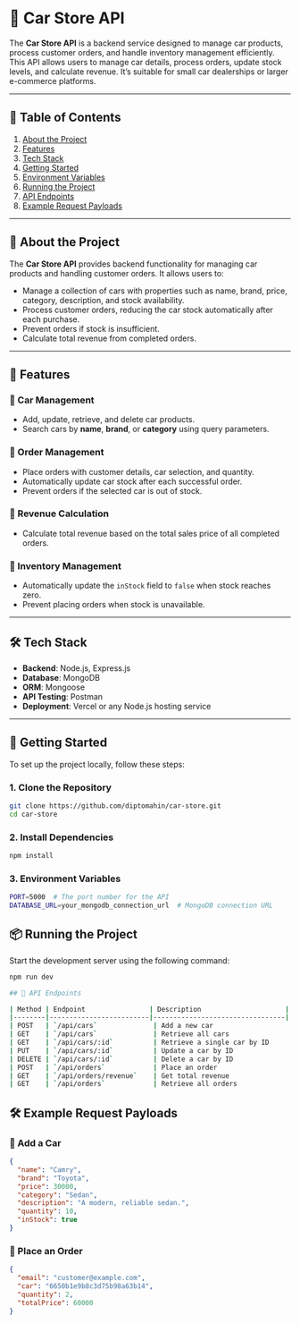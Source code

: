 # 🚗 Car Store API

The **Car Store API** is a backend service designed to manage car products, process customer orders, and handle inventory management efficiently. This API allows users to manage car details, process orders, update stock levels, and calculate revenue. It’s suitable for small car dealerships or larger e-commerce platforms.

---

## 📑 Table of Contents

1. [About the Project](#about-the-project)  
2. [Features](#features)  
3. [Tech Stack](#tech-stack)  
4. [Getting Started](#getting-started)  
5. [Environment Variables](#environment-variables)  
6. [Running the Project](#running-the-project)  
7. [API Endpoints](#api-endpoints)  
8. [Example Request Payloads](#example-request-payloads)  

---

## 🎯 About the Project

The **Car Store API** provides backend functionality for managing car products and handling customer orders. It allows users to:

- Manage a collection of cars with properties such as name, brand, price, category, description, and stock availability.
- Process customer orders, reducing the car stock automatically after each purchase.
- Prevent orders if stock is insufficient.
- Calculate total revenue from completed orders.

---

## 🚀 Features

### 🔹 Car Management
- Add, update, retrieve, and delete car products.
- Search cars by **name**, **brand**, or **category** using query parameters.

### 🔹 Order Management
- Place orders with customer details, car selection, and quantity.
- Automatically update car stock after each successful order.
- Prevent orders if the selected car is out of stock.

### 🔹 Revenue Calculation
- Calculate total revenue based on the total sales price of all completed orders.

### 🔹 Inventory Management
- Automatically update the `inStock` field to `false` when stock reaches zero.
- Prevent placing orders when stock is unavailable.

---

## 🛠️ Tech Stack

- **Backend**: Node.js, Express.js  
- **Database**: MongoDB  
- **ORM**: Mongoose  
- **API Testing**: Postman
- **Deployment**: Vercel or any Node.js hosting service  

---

## 🏁 Getting Started

To set up the project locally, follow these steps:

### 1. Clone the Repository
```bash
git clone https://github.com/diptomahin/car-store.git
cd car-store
```
### 2. Install Dependencies
```bash
npm install
```

### 3. Environment Variables
```bash
PORT=5000  # The port number for the API
DATABASE_URL=your_mongodb_connection_url  # MongoDB connection URL
```
## 📦 Running the Project

Start the development server using the following command:

```bash
npm run dev

## 🔧 API Endpoints

| Method | Endpoint                | Description                     |
|--------|-------------------------|---------------------------------|
| POST   | `/api/cars`              | Add a new car                   |
| GET    | `/api/cars`              | Retrieve all cars               |
| GET    | `/api/cars/:id`          | Retrieve a single car by ID     |
| PUT    | `/api/cars/:id`          | Update a car by ID              |
| DELETE | `/api/cars/:id`          | Delete a car by ID              |
| POST   | `/api/orders`            | Place an order                  |
| GET    | `/api/orders/revenue`    | Get total revenue               |
| GET    | `/api/orders`            | Retrieve all orders             |

```
## 🛠️ Example Request Payloads

### 🔸 Add a Car
```json
{
  "name": "Camry",
  "brand": "Toyota",
  "price": 30000,
  "category": "Sedan",
  "description": "A modern, reliable sedan.",
  "quantity": 10,
  "inStock": true
}
```
### 🔸 Place an Order
```json
{
  "email": "customer@example.com",
  "car": "6650b1e9b8c3d75b98a63b14",
  "quantity": 2,
  "totalPrice": 60000
}
```
